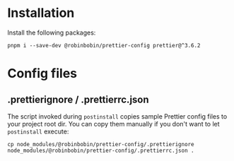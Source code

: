 # Installation

Install the following packages:

    pnpm i --save-dev @robinbobin/prettier-config prettier@^3.6.2

# Config files

## .prettierignore / .prettierrc.json

The script invoked during `postinstall` copies sample Prettier config files to your project root dir. You can copy them manually if you don't want to let `postinstall` execute:

    cp node_modules/@robinbobin/prettier-config/.prettierignore node_modules/@robinbobin/prettier-config/.prettierrc.json .

